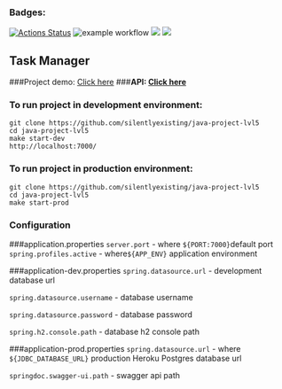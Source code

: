 ### Badges:
[![Actions Status](https://github.com/silentlyexisting/java-project-lvl5/workflows/hexlet-check/badge.svg)](https://github.com/silentlyexisting/java-project-lvl5/actions)
![example workflow](https://github.com/silentlyexisting/java-project-lvl5/actions/workflows/java-ci.yml/badge.svg)
<a href="https://codeclimate.com/github/silentlyexisting/java-project-lvl5/maintainability"><img src="https://api.codeclimate.com/v1/badges/c14850b34d5cf8378bdd/maintainability" /></a>
<a href="https://codeclimate.com/github/silentlyexisting/java-project-lvl5/test_coverage"><img src="https://api.codeclimate.com/v1/badges/c14850b34d5cf8378bdd/test_coverage" /></a>

## Task Manager
###Project demo: [Click here](https://fierce-tor-82525.herokuapp.com)
###<b>API: [Click here](https://fierce-tor-82525.herokuapp.com/swagger-ui.html) </b>

### To run project in development environment:
```shell
git clone https://github.com/silentlyexisting/java-project-lvl5
cd java-project-lvl5
make start-dev
http://localhost:7000/
```
### To run project in production environment:
```shell
git clone https://github.com/silentlyexisting/java-project-lvl5
cd java-project-lvl5
make start-prod
```

### Configuration

###application.properties
`server.port` - where `${PORT:7000}`default port
`spring.profiles.active` -  where`${APP_ENV}` application environment 

###application-dev.properties
`spring.datasource.url` - development database url

`spring.datasource.username` - database username

`spring.datasource.password` - database password

`spring.h2.console.path` - database h2 console path

###application-prod.properties
`spring.datasource.url` - where `${JDBC_DATABASE_URL}` production Heroku Postgres database url

`springdoc.swagger-ui.path` - swagger api path
